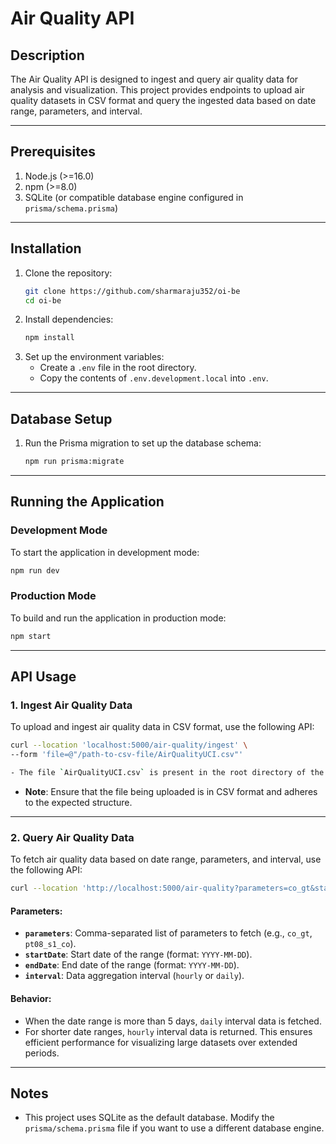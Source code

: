 # Air Quality API

## Description

The Air Quality API is designed to ingest and query air quality data for analysis and visualization. This project provides endpoints to upload air quality datasets in CSV format and query the ingested data based on date range, parameters, and interval.

---

## Prerequisites

1. Node.js (>=16.0)
2. npm (>=8.0)
3. SQLite (or compatible database engine configured in `prisma/schema.prisma`)

---

## Installation

1. Clone the repository:
   ```bash
   git clone https://github.com/sharmaraju352/oi-be
   cd oi-be
   ```
2. Install dependencies:
   ```bash
   npm install
   ```
3. Set up the environment variables:
   - Create a `.env` file in the root directory.
   - Copy the contents of `.env.development.local` into `.env`.

---

## Database Setup

1. Run the Prisma migration to set up the database schema:
   ```bash
   npm run prisma:migrate
   ```

---

## Running the Application

### Development Mode

To start the application in development mode:

```bash
npm run dev
```

### Production Mode

To build and run the application in production mode:

```bash
npm start
```

---

## API Usage

### 1. Ingest Air Quality Data

To upload and ingest air quality data in CSV format, use the following API:

```bash
curl --location 'localhost:5000/air-quality/ingest' \
--form 'file=@"/path-to-csv-file/AirQualityUCI.csv"'

- The file `AirQualityUCI.csv` is present in the root directory of the folder and can be used for this API.
```

- **Note**: Ensure that the file being uploaded is in CSV format and adheres to the expected structure.

---

### 2. Query Air Quality Data

To fetch air quality data based on date range, parameters, and interval, use the following API:

```bash
curl --location 'http://localhost:5000/air-quality?parameters=co_gt&startDate=2005-04-04&endDate=2005-04-04&interval=hourly'
```

#### Parameters:
- **`parameters`**: Comma-separated list of parameters to fetch (e.g., `co_gt`, `pt08_s1_co`).
- **`startDate`**: Start date of the range (format: `YYYY-MM-DD`).
- **`endDate`**: End date of the range (format: `YYYY-MM-DD`).
- **`interval`**: Data aggregation interval (`hourly` or `daily`).

#### Behavior:
- When the date range is more than 5 days, `daily` interval data is fetched.
- For shorter date ranges, `hourly` interval data is returned. This ensures efficient performance for visualizing large datasets over extended periods.

---

## Notes

- This project uses SQLite as the default database. Modify the `prisma/schema.prisma` file if you want to use a different database engine.

